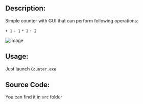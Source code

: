 ## Description:
Simple counter with GUI that can perform following operations:

`+ 1` `- 1` `* 2` `: 2`

![image](https://user-images.githubusercontent.com/90452368/140915957-b4f5d398-2099-4afa-be8f-08a6a897b8ed.png)

## Usage:
Just launch `Counter.exe`

## Source Code:
You can find it in `src` folder

